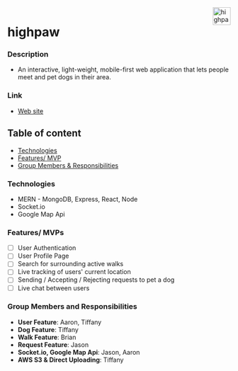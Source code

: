 <!-- README - make sure it has:
Description of project, including goals
Link to live demo and/or instructions on how to use and run code
List of techs/languages/plugins/APIs used (MERN and any other tech)
Technical implementation details for anything worth mentioning (basically anything you had to stop and think about before building)
Include links to the neatest parts of the code, or embed snippets
Include screenshots of anything that looks pretty
To-dos and future features -->

<!-- Banner -->
<a href="#">
  <img 
    src="https://i.imgur.com/NHEr1B3.png"
    alt="highpaw logo" 
    align="right" height="40"
  />
</a>

highpaw
======================

### Description
- An interactive, light-weight, mobile-first web application that lets people meet and pet dogs in their area.

### Link
* [Web site]()

## Table of content

- [Technologies](#technologies)
- [Features/ MVP](#features-mvps)
- [Group Members & Responsibilities ](#group-members-and-responsibilities)

### Technologies
- MERN - MongoDB, Express, React, Node
- Socket.io
- Google Map Api

### Features/ MVPs
- [ ] User Authentication
- [ ] User Profile Page
- [ ] Search for surrounding active walks
- [ ] Live tracking of users' current location
- [ ] Sending / Accepting / Rejecting requests to pet a dog
- [ ] Live chat between users

### Group Members and Responsibilities
- **User Feature**: Aaron, Tiffany
- **Dog Feature**: Tiffany
- **Walk Feature**: Brian
- **Request Feature**: Jason
- **Socket.io, Google Map Api**: Jason, Aaron
- **AWS S3 & Direct Uploading**: Tiffany

